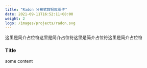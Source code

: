 ```yaml
---
title: "Radon 分布式数据库组件"
date: 2021-09-11T16:52:11+08:00
weight: 2
logo: /images/projects/radon.svg
---
```

这里是简介占位符这里是简介占位符这里是简介占位符这里是简介占位符

<!--more--> 
### Title

some content

